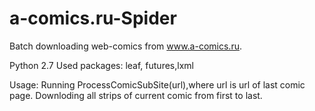 a-comics.ru-Spider
==================

Batch downloading web-comics from www.a-comics.ru.

Python 2.7
Used packages:
  leaf, futures,lxml
  
Usage:
 Running ProcessComicSubSite(url),where url is url of last comic page. Downloding all strips of current comic from first to last.
